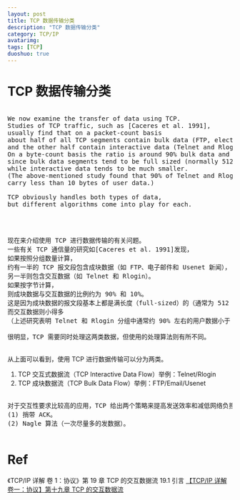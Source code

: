 ```yaml
---
layout: post
title: TCP 数据传输分类
description: "TCP 数据传输分类"
category: TCP/IP
avatarimg:
tags: [TCP]
duoshuo: true
---
```


# TCP 数据传输分类

<pre>

We now examine the transfer of data using TCP.
Studies of TCP traffic, such as [Caceres et al. 1991], 
usually find that on a packet-count basis 
about half of all TCP segments contain bulk data (FTP, electronic mail, Usenet news) 
and the other half contain interactive data (Telnet and Rlogin, for example). 
On a byte-count basis the ratio is around 90% bulk data and 10% interactive, 
since bulk data segments tend to be full sized (normally 512 bytes of user data), 
while interactive data tends to be much smaller. 
(The above-mentioned study found that 90% of Telnet and Rlogin packets 
carry less than 10 bytes of user data.)

TCP obviously handles both types of data, 
but different algorithms come into play for each.


</pre>


<pre>

现在来介绍使用 TCP 进行数据传输的有关问题。
一些有关 TCP 通信量的研究如[Caceres et al. 1991]发现，
如果按照分组数量计算，
约有一半的 TCP 报文段包含成块数据（如 FTP、电子邮件和 Usenet 新闻），
另一半则包含交互数据（如 Telnet 和 Rlogin）。
如果按字节计算，
则成块数据与交互数据的比例约为 90% 和 10%。
这是因为成块数据的报文段基本上都是满长度（full-sized）的（通常为 512 字节的用户数据），
而交互数据则小得多
（上述研究表明 Telnet 和 Rlogin 分组中通常约 90% 左右的用户数据小于 10 个字节）。

很明显，TCP 需要同时处理这两类数据，但使用的处理算法则有所不同。

</pre>


从上面可以看到，使用 TCP 进行数据传输可以分为两类。

1. TCP 交互式数据流（TCP Interactive Data Flow）举例：Telnet/Rlogin
2. TCP 成块数据流（TCP Bulk Data Flow）举例：FTP/Email/Usenet

<pre>

对于交互性要求比较高的应用，TCP 给出两个策略来提高发送效率和减低网络负担：
(1) 捎带 ACK。
(2) Nagle 算法（一次尽量多的发数据）。

</pre>

# Ref
《TCP/IP 详解 卷 1：协议》第 19 章 TCP 的交互数据流 19.1 引言
[【TCP/IP 详解 卷一：协议】第十九章 TCP 的交互数据流](http://www.cnblogs.com/qq952693358/p/5771307.html)    
